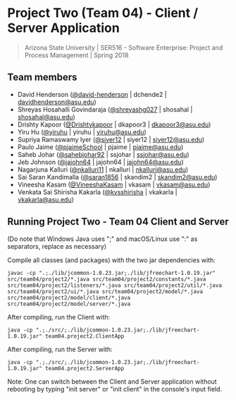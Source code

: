# Project Two (Team 04) - Client / Server Application
> Arizona State University | SER516 - Software Enterprise: Project and Process Management | Spring 2018

## Team members
>
- David Henderson ([@david-henderson](https://github.com/david-henderson) | dchende2 | davidhenderson@asu.edu)
- Shreyas Hosahalli Govindaraja ([@shreyashg027](https://github.com/shreyashg027) | shosahal | shosahal@asu.edu)
- Drishty Kapoor ([@Drishtykapoor](https://github.com/Drishtykapoor) | dkapoor3 | dkapoor3@asu.edu)
- Yiru Hu ([@yiruhu](https://github.com/yiruhu) | yiruhu | yiruhu@asu.edu)
- Supriya Ramaswamy Iyer ([@siyer12](https://github.com/siyer12) | siyer12 | siyer12@asu.edu)
- Paulo Jaime ([@pjaimeSchool](https://github.com/pjaimeSchool) | pjaime | pjaime@asu.edu)
- Saheb Johar ([@sahebjohar92](https://github.com/sahebjohar92) | ssjohar | ssjohar@asu.edu)
- Jeb Johnson ([@jajohn64](https://github.com/jajohn64) | jajohn64 | jajohn64@asu.edu)
- Nagarjuna Kalluri ([@nkalluri11](https://github.com/nkalluri11) | nkalluri | nkalluri@asu.edu)
- Sai Saran Kandimalla ([@saran1856](https://github.com/saran1856) | skandim2 | skandim2@asu.edu)
- Vineesha Kasam ([@VineeshaKasam](https://github.com/VineeshaKasam) | vkasam | vkasam@asu.edu)
- Venkata Sai Shirisha Kakarla ([@kvsshirisha](https://github.com/kvsshirisha) | vkakarla | vkakarla@asu.edu)


## Running Project Two - Team 04 Client and Server
(Do note that Windows Java uses ";" and macOS/Linux use ":" as separators, replace as necessary)

Compile all classes (and packages) with the two jar dependencies with:
```
javac -cp ".;./lib/jcommon-1.0.23.jar;./lib/jfreechart-1.0.19.jar" src/team04/project2/*.java src/team04/project2/constants/*.java src/team04/project2/listeners/*.java src/team04/project2/util/*.java src/team04/project2/ui/*.java src/team04/project2/model/*.java src/team04/project2/model/client/*.java src/team04/project2/model/server/*.java
```

After compiling, run the Client with:
```
java -cp ".;./src/;./lib/jcommon-1.0.23.jar;./lib/jfreechart-1.0.19.jar" team04.project2.ClientApp
```

After compiling, run the Server with:
```
java -cp ".;./src/;./lib/jcommon-1.0.23.jar;./lib/jfreechart-1.0.19.jar" team04.project2.ServerApp
```

Note: One can switch between the Client and Server application without rebooting by typing "init server" or "init client" in the console's input field.
